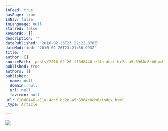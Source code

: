 ```yaml
---
inFeed: true
hasPage: true
inNav: false
inLanguage: null
starred: false
keywords: []
description: ''
datePublished: '2016-02-26T23:22:22.878Z'
dateModified: '2016-02-26T23:21:56.993Z'
title: ''
author: []
sourcePath: _posts/2016-02-26-f10d8446-e11a-4dcf-bc2e-a5c8964c8cb6.md
published: true
authors: []
publisher:
  name: null
  domain: null
  url: null
  favicon: null
url: f10d8446-e11a-4dcf-bc2e-a5c8964c8cb6/index.html
_type: Article

---
```

![](https://the-grid-user-content.s3-us-west-2.amazonaws.com/7f02dae8-bef9-48ef-a676-99cece3374e0.jpg)